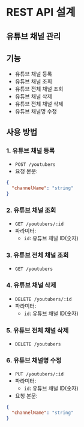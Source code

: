 # REST API 설계
## 유튜브 채널 관리

## 기능
- 유튜브 채널 등록
- 유튜브 채널 조회
- 유튜브 전체 채널 조회
- 유튜브 채널 삭제
- 유튜브 전체 채널 삭제
- 유튜브 채널명 수정

## 사용 방법
### 1. 유튜브 채널 등록
- `POST /youtubers`
- 요청 본문:
```JSON
{
  "channelName": "string"
}
```

### 2. 유튜브 채널 조회
- `GET /youtubers/:id`
- 파라미터:
  - `id`: 유튜브 채널 ID(숫자)

### 3. 유튜브 전체 채널 조회
- `GET /youtubers`

### 4. 유튜브 채널 삭제
- `DELETE /youtubers/:id`
- 파라미터:
  - `id`: 유튜브 채널 ID(숫자)

### 5. 유튜브 전체 채널 삭제
- `DELETE /youtubers`

### 6. 유튜브 채널명 수정
- `PUT /youtubers/:id`
- 파라미터:
  - `id`: 유튜브 채널 ID(숫자)
- 요청 본문:
```JSON
{
  "channelName": "string"
}
```
